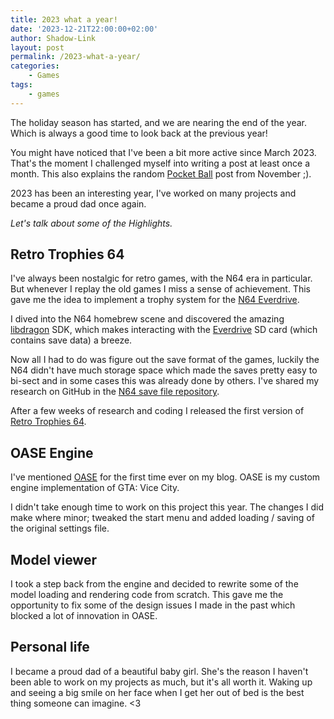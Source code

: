 ```yaml
---
title: 2023 what a year!
date: '2023-12-21T22:00:00+02:00'
author: Shadow-Link
layout: post
permalink: /2023-what-a-year/
categories:
    - Games
tags:
    - games
---
```


The holiday season has started, and we are nearing the end of the year. Which is always a good time to look back at the previous year!

You might have noticed that I've been a bit more active since March 2023. That's the moment I challenged myself into writing a post at least once a month. This also explains the random [Pocket Ball](/games/pocket-ball) post from November ;). 

2023 has been an interesting year, I've worked on many projects and became a proud dad once again.

_Let's talk about some of the Highlights._

## Retro Trophies 64

I've always been nostalgic for retro games, with the N64 era in particular. But whenever I replay the old games I miss a sense of achievement. This gave me the idea to implement a trophy system for the [N64 Everdrive](https://krikzz.com/our-products/cartridges/ed64x7.html). 

I dived into the N64 homebrew scene and discovered the amazing [libdragon](https://github.com/DragonMinded/libdragon) SDK, which makes interacting with the [Everdrive](https://krikzz.com/our-products/cartridges/ed64x7.html) SD card (which contains save data) a breeze. 

Now all I had to do was figure out the save format of the games, luckily the N64 didn't have much storage space which made the saves pretty easy to bi-sect and in some cases this was already done by others. I've shared my research on GitHub in the [N64 save file repository](https://github.com/KilianSteenman/N64-Save-file-formats).

After a few weeks of research and coding I released the first version of [Retro Trophies 64](https://github.com/KilianSteenman/Retro-Trophies-64).

## OASE Engine

I've mentioned [OASE](https://www.shadow-link.nl/games/oase/) for the first time ever on my blog. OASE is my custom engine implementation of GTA: Vice City. 

I didn't take enough time to work on this project this year. The changes I did make where minor; tweaked the start menu and added loading / saving of the original settings file.

## Model viewer

I took a step back from the engine and decided to rewrite some of the model loading and rendering code from scratch. This gave me the opportunity to fix some of the design issues I made in the past which blocked a lot of innovation in OASE.

## Personal life

I became a proud dad of a beautiful baby girl. She's the reason I haven't been able to work on my projects as much, but it's all worth it. Waking up and seeing a big smile on her face when I get her out of bed is the best thing someone can imagine. <3